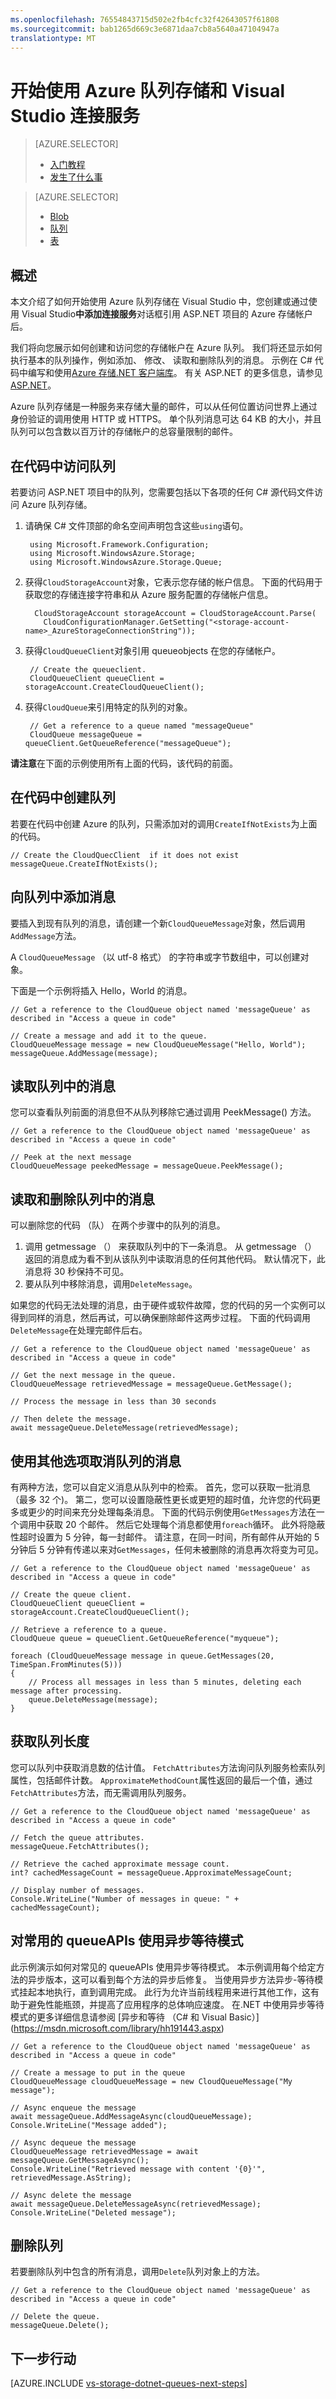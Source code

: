 ```yaml
---
ms.openlocfilehash: 76554843715d502e2fb4cfc32f42643057f61808
ms.sourcegitcommit: bab1265d669c3e6871daa7cb8a5640a47104947a
translationtype: MT
---
```

<properties
    pageTitle="开始使用 Azure 队列存储和 Visual Studio 连接服务 |Microsoft Azure"
    description="如何开始使用 ASP.NET 项目在 Visual Studio 中的 Azure 队列存储"
    services="storage"
    documentationCenter=""
    authors="patshea123"
    manager="douge"
    editor="tglee"/>

<tags
    ms.service="storage"
    ms.workload="web"
    ms.tgt_pltfrm="vs-getting-started"
    ms.devlang="na"
    ms.topic="article"
    ms.date="08/04/2015"
    ms.author="patshea123"/>

# 开始使用 Azure 队列存储和 Visual Studio 连接服务

> [AZURE.SELECTOR]
> - [入门教程](vs-storage-aspnet-getting-started-queues.md)
> - [发生了什么事](vs-storage-aspnet-what-happened.md)

> [AZURE.SELECTOR]
> - [Blob](vs-storage-aspnet-getting-started-blobs.md)
> - [队列](vs-storage-aspnet-getting-started-queues.md)
> - [表](vs-storage-aspnet-getting-started-tables.md)

## 概述

本文介绍了如何开始使用 Azure 队列存储在 Visual Studio 中，您创建或通过使用 Visual Studio**中添加连接服务**对话框引用 ASP.NET 项目的 Azure 存储帐户后。

我们将向您展示如何创建和访问您的存储帐户在 Azure 队列。 我们将还显示如何执行基本的队列操作，例如添加、 修改、 读取和删除队列的消息。 示例在 C# 代码中编写和使用[Azure 存储.NET 客户端库](https://msdn.microsoft.com/library/azure/dn261237.aspx)。 有关 ASP.NET 的更多信息，请参见[ASP.NET](http://www.asp.net)。

Azure 队列存储是一种服务来存储大量的邮件，可以从任何位置访问世界上通过身份验证的调用使用 HTTP 或 HTTPS。 单个队列消息可达 64 KB 的大小，并且队列可以包含数以百万计的存储帐户的总容量限制的邮件。

## 在代码中访问队列

若要访问 ASP.NET 项目中的队列，您需要包括以下各项的任何 C# 源代码文件访问 Azure 队列存储。

1. 请确保 C# 文件顶部的命名空间声明包含这些`using`语句。

        using Microsoft.Framework.Configuration;
        using Microsoft.WindowsAzure.Storage;
        using Microsoft.WindowsAzure.Storage.Queue;

2. 获得`CloudStorageAccount`对象，它表示您存储的帐户信息。 下面的代码用于获取您的存储连接字符串和从 Azure 服务配置的存储帐户信息。

         CloudStorageAccount storageAccount = CloudStorageAccount.Parse(
           CloudConfigurationManager.GetSetting("<storage-account-name>_AzureStorageConnectionString"));

3. 获得`CloudQueueClient`对象引用 queueobjects 在您的存储帐户。  

        // Create the queueclient.
        CloudQueueClient queueClient = storageAccount.CreateCloudQueueClient();

4. 获得`CloudQueue`来引用特定的队列的对象。

        // Get a reference to a queue named "messageQueue"
        CloudQueue messageQueue = queueClient.GetQueueReference("messageQueue");


**请注意**在下面的示例使用所有上面的代码，该代码的前面。

## 在代码中创建队列

若要在代码中创建 Azure 的队列，只需添加对的调用`CreateIfNotExists`为上面的代码。

    // Create the CloudQuecClient  if it does not exist
    messageQueue.CreateIfNotExists();

## 向队列中添加消息

要插入到现有队列的消息，请创建一个新`CloudQueueMessage`对象，然后调用`AddMessage`方法。

A `CloudQueueMessage` （以 utf-8 格式） 的字符串或字节数组中，可以创建对象。

下面是一个示例将插入 Hello，World 的消息。

    // Get a reference to the CloudQueue object named 'messageQueue' as described in "Access a queue in code"

    // Create a message and add it to the queue.
    CloudQueueMessage message = new CloudQueueMessage("Hello, World");
    messageQueue.AddMessage(message);

## 读取队列中的消息

您可以查看队列前面的消息但不从队列移除它通过调用 PeekMessage() 方法。

    // Get a reference to the CloudQueue object named 'messageQueue' as described in "Access a queue in code"

    // Peek at the next message
    CloudQueueMessage peekedMessage = messageQueue.PeekMessage();

## 读取和删除队列中的消息

可以删除您的代码 （队） 在两个步骤中的队列的消息。
1. 调用 getmessage （） 来获取队列中的下一条消息。 从 getmessage （） 返回的消息成为看不到从该队列中读取消息的任何其他代码。 默认情况下，此消息将 30 秒保持不可见。
2.  要从队列中移除消息，调用`DeleteMessage`。

如果您的代码无法处理的消息，由于硬件或软件故障，您的代码的另一个实例可以得到同样的消息，然后再试，可以确保删除邮件这两步过程。 下面的代码调用`DeleteMessage`在处理完邮件后右。

    // Get a reference to the CloudQueue object named 'messageQueue' as described in "Access a queue in code"

    // Get the next message in the queue.
    CloudQueueMessage retrievedMessage = messageQueue.GetMessage();

    // Process the message in less than 30 seconds

    // Then delete the message.
    await messageQueue.DeleteMessage(retrievedMessage);


## 使用其他选项取消队列的消息

有两种方法，您可以自定义消息从队列中的检索。
首先，您可以获取一批消息 （最多 32 个)。 第二，您可以设置隐蔽性更长或更短的超时值，允许您的代码更多或更少的时间来充分处理每条消息。 下面的代码示例使用`GetMessages`方法在一个调用中获取 20 个邮件。 然后它处理每个消息都使用`foreach`循环。 此外将隐蔽性超时设置为 5 分钟，每一封邮件。 请注意，在同一时间，所有邮件从开始的 5 分钟后 5 分钟有传递以来对`GetMessages`，任何未被删除的消息再次将变为可见。

    // Get a reference to the CloudQueue object named 'messageQueue' as described in "Access a queue in code"

    // Create the queue client.
    CloudQueueClient queueClient = storageAccount.CreateCloudQueueClient();

    // Retrieve a reference to a queue.
    CloudQueue queue = queueClient.GetQueueReference("myqueue");

    foreach (CloudQueueMessage message in queue.GetMessages(20, TimeSpan.FromMinutes(5)))
    {
        // Process all messages in less than 5 minutes, deleting each message after processing.
        queue.DeleteMessage(message);
    }

## 获取队列长度

您可以队列中获取消息数的估计值。 `FetchAttributes`方法询问队列服务检索队列属性，包括邮件计数。 `ApproximateMethodCount`属性返回的最后一个值，通过`FetchAttributes`方法，而无需调用队列服务。

    // Get a reference to the CloudQueue object named 'messageQueue' as described in "Access a queue in code"

    // Fetch the queue attributes.
    messageQueue.FetchAttributes();

    // Retrieve the cached approximate message count.
    int? cachedMessageCount = messageQueue.ApproximateMessageCount;

    // Display number of messages.
    Console.WriteLine("Number of messages in queue: " + cachedMessageCount);

## 对常用的 queueAPIs 使用异步等待模式

此示例演示如何对常见的 queueAPIs 使用异步等待模式。 本示例调用每个给定方法的异步版本，这可以看到每个方法的异步后修复。 当使用异步方法异步-等待模式挂起本地执行，直到调用完成。 此行为允许当前线程用来进行其他工作，这有助于避免性能瓶颈，并提高了应用程序的总体响应速度。 在.NET 中使用异步等待模式的更多详细信息请参阅 [异步和等待 （C# 和 Visual Basic）] (https://msdn.microsoft.com/library/hh191443.aspx)

    // Get a reference to the CloudQueue object named 'messageQueue' as described in "Access a queue in code"

    // Create a message to put in the queue
    CloudQueueMessage cloudQueueMessage = new CloudQueueMessage("My message");

    // Async enqueue the message
    await messageQueue.AddMessageAsync(cloudQueueMessage);
    Console.WriteLine("Message added");

    // Async dequeue the message
    CloudQueueMessage retrievedMessage = await messageQueue.GetMessageAsync();
    Console.WriteLine("Retrieved message with content '{0}'", retrievedMessage.AsString);

    // Async delete the message
    await messageQueue.DeleteMessageAsync(retrievedMessage);
    Console.WriteLine("Deleted message");

## 删除队列

若要删除队列中包含的所有消息，调用`Delete`队列对象上的方法。

    // Get a reference to the CloudQueue object named 'messageQueue' as described in "Access a queue in code"

    // Delete the queue.
    messageQueue.Delete();



## 下一步行动

[AZURE.INCLUDE [vs-storage-dotnet-queues-next-steps](../../includes/vs-storage-dotnet-queues-next-steps.md)]
